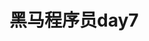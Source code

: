 # 黑马程序员day7



























































































